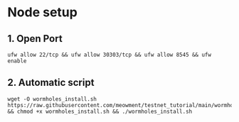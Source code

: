 
# Node  setup

## 1. Open Port
```
ufw allow 22/tcp && ufw allow 30303/tcp && ufw allow 8545 && ufw enable
```

## 2. Automatic script
```
wget -O wormholes_install.sh https://raw.githubusercontent.com/meowment/testnet_tutorial/main/wormhole/wormholes_install.sh && chmod +x wormholes_install.sh && ./wormholes_install.sh
```

